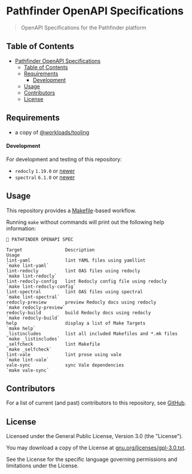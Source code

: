 # Pathfinder OpenAPI Specifications

> OpenAPI Specifications for the Pathfinder platform

## Table of Contents

<!-- TOC -->
* [Pathfinder OpenAPI Specifications](#pathfinder-openapi-specifications)
  * [Table of Contents](#table-of-contents)
  * [Requirements](#requirements)
      * [Development](#development)
  * [Usage](#usage)
  * [Contributors](#contributors)
  * [License](#license)
<!-- TOC -->

## Requirements

- a copy of [@workloads/tooling](https://github.com/workloads/tooling)

#### Development

For development and testing of this repository:

* `redocly` `1.19.0` or [newer](https://redocly.com/docs/cli/installation)
* `spectral` `6.1.0` or [newer](https://docs.stoplight.io/docs/spectral/b8391e051b7d8-installation)

## Usage

This repository provides a [Makefile](./Makefile)-based workflow.

Running `make` without commands will print out the following help information:

```text
🧭 PATHFINDER OPENAPI SPEC

Target                Description                                   Usage
lint-yaml             lint YAML files using yamllint                `make lint-yaml`
lint-redocly          lint OAS files using redocly                  `make lint-redocly`
lint-redocly-config   lint Redocly config file using redocly        `make lint-redocly-config`
lint-spectral         lint OAS files using spectral                 `make lint-spectral`
redocly-preview       preview Redocly docs using redocly            `make redocly-preview`
redocly-build         build Redocly docs using redocly              `make redocly-build`
help                  display a list of Make Targets                `make help`
_listincludes         list all included Makefiles and *.mk files    `make _listincludes`
_selfcheck            lint Makefile                                 `make _selfcheck`
lint-vale             lint prose using vale                         `make lint-vale`
vale-sync             sync Vale dependencies                        `make vale-sync`
```

## Contributors

For a list of current (and past) contributors to this repository, see [GitHub](https://github.com/workloads/pathfinder-openapi-specs/graphs/contributors).

## License

Licensed under the General Public License, Version 3.0 (the "License").

You may download a copy of the License at [gnu.org/licenses/gpl-3.0.txt](https://www.gnu.org/licenses/gpl-3.0.txt).

See the License for the specific language governing permissions and limitations under the License.
